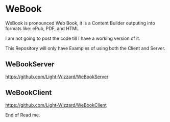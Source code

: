 # WeBook
WeBook is pronounced Web Book, it is a Content Builder outputing into formats like: ePub, PDF, and HTML

I am not going to post the code till I have a working version of it.

This Repository will only have Examples of using both the Client and Server.


## WeBookServer

https://github.com/Light-Wizzard/WeBookServer

## WeBookClient

https://github.com/Light-Wizzard/WeBookClient


End of Read me.
